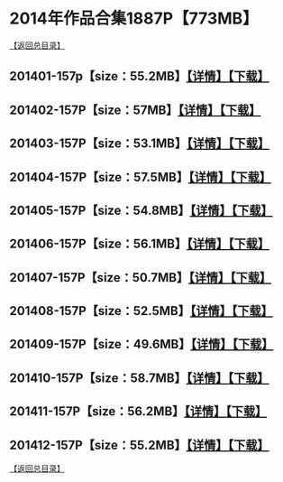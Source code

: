 # 2014年作品合集1887P【773MB】
[【返回总目录】](/README.md)
## 201401-157p【size：55.2MB】[【详情】](./201401/README.md)[【下载】](https://474b.com/file/25713053-435029440)
## 201402-157P【size：57MB】[【详情】](./201402/README.md)[【下载】](https://474b.com/file/25713053-435029511)
## 201403-157P【size：53.1MB】[【详情】](./201403/README.md)[【下载】](https://474b.com/file/25713053-435029585)
## 201404-157P【size：57.5MB】[【详情】](./201404/README.md)[【下载】](https://474b.com/file/25713053-435029654)
## 201405-157P【size：54.8MB】[【详情】](./201405/README.md)[【下载】](https://474b.com/file/25713053-435029707)
## 201406-157P【size：56.1MB】[【详情】](./201406/README.md)[【下载】](https://474b.com/file/25713053-435029782)
## 201407-157P【size：50.7MB】[【详情】](./201407/README.md)[【下载】](https://474b.com/file/25713053-435029848)
## 201408-157P【size：52.5MB】[【详情】](./201408/README.md)[【下载】](https://474b.com/file/25713053-435029933)
## 201409-157P【size：49.6MB】[【详情】](./201409/README.md)[【下载】](https://474b.com/file/25713053-435029988)
## 201410-157P【size：58.7MB】[【详情】](./201410/README.md)[【下载】](https://474b.com/file/25713053-435030050)
## 201411-157P【size：56.2MB】[【详情】](./201411/README.md)[【下载】](https://474b.com/file/25713053-435030102)
## 201412-157P【size：55.2MB】[【详情】](./201412/README.md)[【下载】](https://474b.com/file/25713053-435030148)
[【返回总目录】](/README.md)
